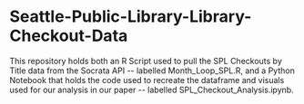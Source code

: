 # Seattle-Public-Library-Library-Checkout-Data

This repository holds both an R Script used to pull the SPL Checkouts by Title data from the Socrata API -- labelled Month_Loop_SPL.R, and a Python Notebook that holds the code used to recreate the dataframe and visuals used for our analysis in our paper -- labelled SPL_Checkout_Analysis.ipynb. 


